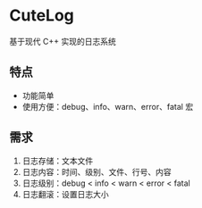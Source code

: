 # CuteLog

基于现代 C++ 实现的日志系统

## 特点

- 功能简单
- 使用方便：debug、info、warn、error、fatal 宏

## 需求

1. 日志存储：文本文件
2. 日志内容：时间、级别、文件、行号、内容
3. 日志级别：debug < info < warn < error < fatal
4. 日志翻滚：设置日志大小
